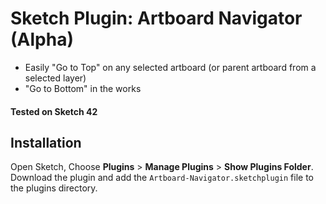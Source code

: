 # Sketch Plugin: Artboard Navigator (Alpha)

- Easily "Go to Top" on any selected artboard (or parent artboard from a selected layer)
- "Go to Bottom" in the works

#### Tested on Sketch 42


## Installation

Open Sketch, Choose **Plugins** > **Manage Plugins** > **Show Plugins Folder**. Download the plugin and add the `Artboard-Navigator.sketchplugin` file to the plugins directory.
